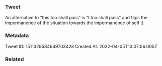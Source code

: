 ### Tweet
An alternative to “this too shall pass”  is “I too shall pass” and flips the impermanence of the situation towards the impermanence of self :)

### Metadata
Tweet ID: 1511329584649703428
Created At: 2022-04-05T13:07:06.000Z

### Related

